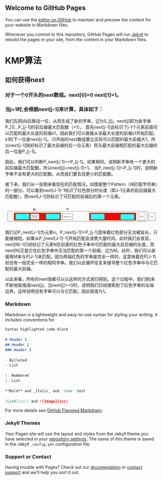 ## Welcome to GitHub Pages

You can use the [editor on GitHub](https://github.com/Victordeyu/DailyLearn/edit/gh-pages/index.md) to maintain and preview the content for your website in Markdown files.

Whenever you commit to this repository, GitHub Pages will run [Jekyll](https://jekyllrb.com/) to rebuild the pages in your site, from the content in your Markdown files.

# KMP算法

## 如何获得next

### 对于一个0开头的next数组。next[0]=0 next[1]=1。

### 当j>1时,会根据next[j-1]来计算，具体如下：

  我们先把j向后移动一位，从而生成了新的字串，记为S_[j]。next[j]即为新字串P_[1]...P_[j-1]的前后缀最大匹配数（+1）。
首先next[j-1]会标识了j-1个元素前面可以匹配的最大长度的前缀s1，因此我们可以直接从该最大长度的前缀s1开始匹配。s1的下一位是next[j-1]。（0开始的next数组要比实际可以匹配的最大前缀大1，所以next[j-1]刚好标识了最大前缀的后一位元素）而与最大前缀相匹配的最大后缀的后一位是P_[j-1]。

  因此，我们可以判断P_next[j-1]==P_[j-1]。如果相同，说明新字串有一个更大的前后缀最大匹配数。所以next[j]=next[j-1]+1。
  当P_next[j-1]!=P_[j-1]时，说明新字串不会有更大的匹配数。从而我们要去找更小的匹配数。
  
  接下来，我们从一张图来看现在的匹配情况。如图是整个Pattern（待匹配字符串）的一部分。可以看到next[J-1]-1标识了红色部分的长度（即J-1元素的前后缀最大匹配数）。而next[J-1]则标识了可匹配的前缀后的第一个元素。
  
  ![Image](https://github.com/Victordeyu/DailyLearn/blob/gh-pages/KMP/getNext.png)
  
  我们记P_next[J-1]为元素n。P_next[j-1]!=P_[j-1]意味着红色部分无法被延长，只能被缩短。如果从P_[next[J-1]-1]开始匹配会浪费大量时间。此时我们会发现，next[N]-1已经标记了元素N在前面的红色子串中可匹配的最大前后缀的长度。而next[N]正是它在红色字串中无法匹配的第一个前缀，记为M。此时，我们可以直接用M来与P[J-1]来匹配。因为两端红色的字串是完全一样的，这意味着在P[J-1]前也有一段完全一样的相同字串。我们以此循环往复来搜寻整个红色字串中与它匹配的最大前缀。

  以此来看，所有的next值都可以以这样的方式递归得到。这个过程中，我们把j来不断地赋值成next[j]。当next[j]==0时，说明我们已经搜索到了红色字串的左端边界。这样说明没有字串可以与它匹配，因此赋值为1。


### Markdown

Markdown is a lightweight and easy-to-use syntax for styling your writing. It includes conventions for

```markdown
Syntax highlighted code block

# Header 1
## Header 2
### Header 3

- Bulleted
- List

1. Numbered
2. List

**Bold** and _Italic_ and `Code` text

[Link](url) and ![Image](src)
```

For more details see [GitHub Flavored Markdown](https://guides.github.com/features/mastering-markdown/).

### Jekyll Themes

Your Pages site will use the layout and styles from the Jekyll theme you have selected in your [repository settings](https://github.com/Victordeyu/DailyLearn/settings). The name of this theme is saved in the Jekyll `_config.yml` configuration file.

### Support or Contact

Having trouble with Pages? Check out our [documentation](https://docs.github.com/categories/github-pages-basics/) or [contact support](https://support.github.com/contact) and we’ll help you sort it out.
